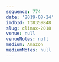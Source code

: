 ```yaml
---
sequence: 774
date: '2019-08-24'
imdbId: tt8359848
slug: climax-2018
venue: null
venueNotes: null
medium: Amazon
mediumNotes: null
---
```


